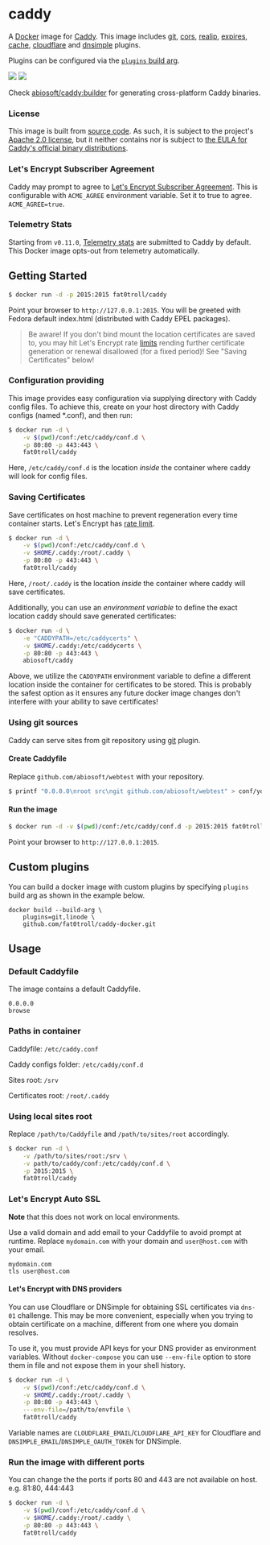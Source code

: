# caddy

A [Docker](https://docker.com) image for [Caddy](https://caddyserver.com). This image includes [git](https://caddyserver.com/docs/http.git), [cors](https://caddyserver.com/docs/http.cors), [realip](https://caddyserver.com/docs/http.realip), [expires](https://caddyserver.com/docs/http.expires), [cache](https://caddyserver.com/docs/http.cache), [cloudflare](https://caddyserver.com/docs/tls.dns.cloudflare) and [dnsimple](https://caddyserver.com/docs/tls.dns.dnsimple) plugins.

Plugins can be configured via the [`plugins` build arg](#custom-plugins).

[![](https://images.microbadger.com/badges/image/abiosoft/caddy.svg)](https://microbadger.com/images/abiosoft/caddy "Get your own image badge on microbadger.com")
[![](https://img.shields.io/badge/version-1.0.1-blue.svg)](https://github.com/caddyserver/caddy/tree/v1.0.1)

Check [abiosoft/caddy:builder](https://github.com/abiosoft/caddy-docker/blob/master/BUILDER.md) for generating cross-platform Caddy binaries.

### License

This image is built from [source code](https://github.com/caddyserver/caddy). As such, it is subject to the project's [Apache 2.0 license](https://github.com/caddyserver/caddy/blob/baf6db5b570e36ea2fee30d50f879255a5895370/LICENSE.txt), but it neither contains nor is subject to [the EULA for Caddy's official binary distributions](https://github.com/caddyserver/caddy/blob/545fa844bbd188c1e5bff6926e5c410e695571a0/dist/EULA.txt).

### Let's Encrypt Subscriber Agreement

Caddy may prompt to agree to [Let's Encrypt Subscriber Agreement](https://letsencrypt.org/documents/2017.11.15-LE-SA-v1.2.pdf). This is configurable with `ACME_AGREE` environment variable. Set it to true to agree. `ACME_AGREE=true`.

### Telemetry Stats

Starting from `v0.11.0`, [Telemetry stats](https://caddyserver.com/docs/telemetry) are submitted to Caddy by default. This Docker image opts-out from telemetry automatically.

## Getting Started

```sh
$ docker run -d -p 2015:2015 fat0troll/caddy
```

Point your browser to `http://127.0.0.1:2015`. You will be greeted with Fedora default index.html (distributed with Caddy EPEL packages).

> Be aware! If you don't bind mount the location certificates are saved to, you may hit Let's Encrypt rate [limits](https://letsencrypt.org/docs/rate-limits/) rending further certificate generation or renewal disallowed (for a fixed period)! See "Saving Certificates" below!

### Configuration providing

This image provides easy configuration via supplying directory with Caddy config files. To achieve this, create on your host directory with Caddy configs (named *.conf), and then run:

```sh
$ docker run -d \
    -v $(pwd)/conf:/etc/caddy/conf.d \
    -p 80:80 -p 443:443 \
    fat0troll/caddy
```

Here, `/etc/caddy/conf.d` is the location _inside_ the container where caddy will look for config files.

### Saving Certificates

Save certificates on host machine to prevent regeneration every time container starts.
Let's Encrypt has [rate limit](https://community.letsencrypt.org/t/rate-limits-for-lets-encrypt/6769).

```sh
$ docker run -d \
    -v $(pwd)/conf:/etc/caddy/conf.d \
    -v $HOME/.caddy:/root/.caddy \
    -p 80:80 -p 443:443 \
    fat0troll/caddy
```

Here, `/root/.caddy` is the location _inside_ the container where caddy will save certificates.

Additionally, you can use an _environment variable_ to define the exact location caddy should save generated certificates:

```sh
$ docker run -d \
    -e "CADDYPATH=/etc/caddycerts" \
    -v $HOME/.caddy:/etc/caddycerts \
    -p 80:80 -p 443:443 \
    abiosoft/caddy
```

Above, we utilize the `CADDYPATH` environment variable to define a different location inside the container for
certificates to be stored. This is probably the safest option as it ensures any future docker image changes don't interfere with your ability to save certificates!

### Using git sources

Caddy can serve sites from git repository using [git](https://caddyserver.com/docs/http.git) plugin.

#### Create Caddyfile

Replace `github.com/abiosoft/webtest` with your repository.

```sh
$ printf "0.0.0.0\nroot src\ngit github.com/abiosoft/webtest" > conf/yoursite.conf
```

#### Run the image

```sh
$ docker run -d -v $(pwd)/conf:/etc/caddy/conf.d -p 2015:2015 fat0troll/caddy
```

Point your browser to `http://127.0.0.1:2015`.

## Custom plugins

You can build a docker image with custom plugins by specifying `plugins` build arg as shown in the example below.

```
docker build --build-arg \
    plugins=git,linode \
    github.com/fat0troll/caddy-docker.git
```

## Usage

### Default Caddyfile

The image contains a default Caddyfile.

```
0.0.0.0
browse
```

### Paths in container

Caddyfile: `/etc/caddy.conf`

Caddy configs folder: `/etc/caddy/conf.d`

Sites root: `/srv`

Certificates root: `/root/.caddy`

### Using local sites root

Replace `/path/to/Caddyfile` and `/path/to/sites/root` accordingly.

```sh
$ docker run -d \
    -v /path/to/sites/root:/srv \
    -v path/to/caddy/conf:/etc/caddy/conf.d \
    -p 2015:2015 \
    fat0troll/caddy
```

### Let's Encrypt Auto SSL

**Note** that this does not work on local environments.

Use a valid domain and add email to your Caddyfile to avoid prompt at runtime.
Replace `mydomain.com` with your domain and `user@host.com` with your email.

```
mydomain.com
tls user@host.com
```

#### Let's Encrypt with DNS providers

You can use Cloudflare or DNSimple for obtaining SSL certificates via `dns-01` challenge. This may be more convenient, especially when you trying to obtain certificate on a machine, different from one where you domain resolves.

To use it, you must provide API keys for your DNS provider as environment variables. Without `docker-compose` you can use `--env-file` option to store them in file and not expose them in your shell history.

```sh
$ docker run -d \
    -v $(pwd)/conf:/etc/caddy/conf.d \
    -v $HOME/.caddy:/root/.caddy \
    -p 80:80 -p 443:443 \
    ---env-file=/path/to/envfile \
    fat0troll/caddy
```

Variable names are `CLOUDFLARE_EMAIL`/`CLOUDFLARE_API_KEY` for Cloudflare and `DNSIMPLE_EMAIL`/`DNSIMPLE_OAUTH_TOKEN` for DNSimple.

### Run the image with different ports

You can change the the ports if ports 80 and 443 are not available on host. e.g. 81:80, 444:443

```sh
$ docker run -d \
    -v $(pwd)/conf:/etc/caddy/conf.d \
    -v $HOME/.caddy:/root/.caddy \
    -p 80:80 -p 443:443 \
    fat0troll/caddy
```
